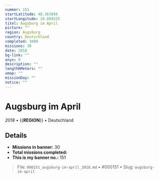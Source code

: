 ```yaml
---
nummer: 151
startLatitude: 48.367894
startLongitude: 10.894525
titel: Augsburg im April
picture: ""
region: Augsburg
country: Deutschland
completed: 3690
missions: 30
date: 2018
bg-link: ""
onyx: 0
description: ""
lengthKMeters: ""
umap: ""
missionDay: ""
notice: ""
---
```

# Augsburg im April

*2018* • {{__REGION__}} • Deutschland





## Details

- **Missions in banner:** 30
- **Total missions completed:** 
- **This is my banner no.:** 151






> File: `000151_augsburg-im-april_2018.md` • #000151 • Slug: `augsburg-im-april`
